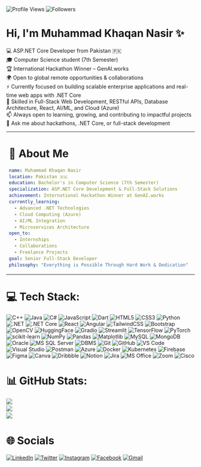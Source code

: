 <div align="left">

<!-- Profile Views with Consistent Styling -->
![Profile Views](https://komarev.com/ghpvc/?username=khaqannasir&label=Profile%20Views&color=4285F4&style=for-the-badge)
![Followers](https://img.shields.io/github/followers/khaqannasir?label=Followers&style=for-the-badge&color=512BD4&logoColor=white)

</div>

# Hi, I'm Muhammad Khaqan Nasir ✨   
💻 ASP.NET Core Developer from Pakistan 🇵🇰  
🎓 Computer Science student (7th Semester)  
🏆 International Hackathon Winner – GenAI.works  
🌍 Open to global remote opportunities & collaborations  
⚡ Currently focused on building scalable enterprise applications and real-time web apps with .NET Core  
🚀 Skilled in Full-Stack Web Development, RESTful APIs, Database Architecture, React, AI/ML, and Cloud (Azure)  
📫 Always open to learning, growing, and contributing to impactful projects  
💬 Ask me about hackathons, .NET Core, or full-stack development  

<!-- About Me Section with Coding Animation -->
<table width="100%">
<tr>
<td width="60%" valign="top">

#  👤 About Me

```yaml
name: Muhammad Khaqan Nasir
location: Pakistan 🇵🇰
education: Bachelor's in Computer Science (7th Semester)
specialization: ASP.NET Core Development & Full-Stack Solutions
achievement: International Hackathon Winner at GenAI.works
currently_learning:
  - Advanced .NET Technologies
  - Cloud Computing (Azure)
  - AI/ML Integration
  - Microservices Architecture
open_to:
  - Internships
  - Collaborations
  - Freelance Projects
goal: Senior Full-Stack Developer
philosophy: "Everything is Possible Through Hard Work & Dedication"
```

</td>
<td width="40%" align="center">

<img src="https://github.com/KhaqanNasir/KhaqanNasir/blob/main/coding-freak.gif" alt="Coding Animation" width="100%">

</td>
</tr>
</table>


<!-- Tech Stack Section with Organized Layout -->
<div align="left">

# 💻 Tech Stack:  
![C++](https://img.shields.io/badge/c++-%2300599C.svg?style=flat&logo=c%2B%2B&logoColor=white) ![Java](https://img.shields.io/badge/java-%23ED8B00.svg?style=flat&logo=java&logoColor=white) ![C#](https://img.shields.io/badge/c%23-%23239120.svg?style=flat&logo=c-sharp&logoColor=white) ![JavaScript](https://img.shields.io/badge/javascript-%23323330.svg?style=flat&logo=javascript&logoColor=%23F7DF1E) ![Dart](https://img.shields.io/badge/dart-%230175C2.svg?style=flat&logo=dart&logoColor=white) ![HTML5](https://img.shields.io/badge/html5-%23E34F26.svg?style=flat&logo=html5&logoColor=white) ![CSS3](https://img.shields.io/badge/css3-%231572B6.svg?style=flat&logo=css3&logoColor=white) ![Python](https://img.shields.io/badge/python-3670A0?style=flat&logo=python&logoColor=ffdd54) ![.NET](https://img.shields.io/badge/.NET-512BD4?style=flat&logo=dotnet&logoColor=white) ![.NET Core](https://img.shields.io/badge/.NET%20Core-512BD4?style=flat&logo=dotnet&logoColor=white) ![React](https://img.shields.io/badge/react-%2320232a.svg?style=flat&logo=react&logoColor=%2361DAFB) ![Angular](https://img.shields.io/badge/angular-%23DD0031.svg?style=flat&logo=angular&logoColor=white) ![TailwindCSS](https://img.shields.io/badge/tailwindcss-%2338B2AC.svg?style=flat&logo=tailwind-css&logoColor=white) ![Bootstrap](https://img.shields.io/badge/bootstrap-%23563D7C.svg?style=flat&logo=bootstrap&logoColor=white) ![OpenCV](https://img.shields.io/badge/opencv-%23white.svg?style=flat&logo=opencv&logoColor=white) ![HuggingFace](https://img.shields.io/badge/HuggingFace-%23FFCA00.svg?style=flat&logo=huggingface&logoColor=black) ![Gradio](https://img.shields.io/badge/Gradio-%2300BFFF.svg?style=flat&logo=gradio&logoColor=white) ![Streamlit](https://img.shields.io/badge/Streamlit-FF4B4B.svg?style=flat&logo=streamlit&logoColor=white) ![TensorFlow](https://img.shields.io/badge/TensorFlow-%23FF6F00.svg?style=flat&logo=TensorFlow&logoColor=white) ![PyTorch](https://img.shields.io/badge/PyTorch-%23EE4C2C.svg?style=flat&logo=PyTorch&logoColor=white) ![scikit-learn](https://img.shields.io/badge/scikit--learn-%23F7931E.svg?style=flat&logo=scikit-learn&logoColor=white) ![NumPy](https://img.shields.io/badge/numpy-%23013243.svg?style=flat&logo=numpy&logoColor=white) ![Pandas](https://img.shields.io/badge/pandas-%23150458.svg?style=flat&logo=pandas&logoColor=white) ![Matplotlib](https://img.shields.io/badge/Matplotlib-%23ffffff.svg?style=flat&logo=Matplotlib&logoColor=black) ![MySQL](https://img.shields.io/badge/mysql-4479A1.svg?style=flat&logo=mysql&logoColor=white) ![MongoDB](https://img.shields.io/badge/MongoDB-%234ea94b.svg?style=flat&logo=mongodb&logoColor=white) ![Oracle](https://img.shields.io/badge/Oracle-F80000?style=flat&logo=oracle&logoColor=white) ![MS SQL Server](https://img.shields.io/badge/Microsoft_SQL_Server-CC2927?style=flat&logo=microsoftsqlserver&logoColor=white) ![DBMS](https://img.shields.io/badge/DBMS-%2300599C.svg?style=flat&logo=database&logoColor=white) ![Git](https://img.shields.io/badge/git-%23F05033.svg?style=flat&logo=git&logoColor=white) ![GitHub](https://img.shields.io/badge/github-%23121011.svg?style=flat&logo=github&logoColor=white) ![VS Code](https://img.shields.io/badge/VS%20Code-007ACC?style=flat&logo=visual-studio-code&logoColor=white) ![Visual Studio](https://img.shields.io/badge/Visual_Studio-5C2D91?style=flat&logo=visual-studio&logoColor=white) ![Postman](https://img.shields.io/badge/Postman-FF6C37?style=flat&logo=postman&logoColor=white) ![Azure](https://img.shields.io/badge/azure-%230072C6.svg?style=flat&logo=microsoftazure&logoColor=white) ![Docker](https://img.shields.io/badge/docker-%230db7ed.svg?style=flat&logo=docker&logoColor=white) ![Kubernetes](https://img.shields.io/badge/kubernetes-%23326ce5.svg?style=flat&logo=kubernetes&logoColor=white) ![Firebase](https://img.shields.io/badge/firebase-%23039BE5.svg?style=flat&logo=firebase) ![Figma](https://img.shields.io/badge/figma-%23F24E1E.svg?style=flat&logo=figma&logoColor=white) ![Canva](https://img.shields.io/badge/Canva-%2300C4CC.svg?style=flat&logo=Canva&logoColor=white) ![Dribbble](https://img.shields.io/badge/Dribbble-EA4C89?style=flat&logo=dribbble&logoColor=white) ![Notion](https://img.shields.io/badge/Notion-%23000000.svg?style=flat&logo=notion&logoColor=white) ![Jira](https://img.shields.io/badge/jira-%230A0FFF.svg?style=flat&logo=jira&logoColor=white) ![MS Office](https://img.shields.io/badge/Microsoft_Office-D83B01?style=flat&logo=microsoft-office&logoColor=white) ![Zoom](https://img.shields.io/badge/Zoom-2D8CFF?style=flat&logo=zoom&logoColor=white) ![Cisco](https://img.shields.io/badge/cisco-%23049fd9.svg?style=flat&logo=cisco&logoColor=black) 


<!-- GitHub Statistics Section -->
<div align="left">

# 📊 GitHub Stats:

![](https://github-readme-stats.vercel.app/api?username=KhaqanNasir&theme=gruvbox&hide_border=false&include_all_commits=false&count_private=false)<br/>
![](https://nirzak-streak-stats.vercel.app/?user=KhaqanNasir&theme=gruvbox&hide_border=false)<br/>
![](https://github-readme-stats.vercel.app/api/top-langs/?username=KhaqanNasir&theme=gruvbox&hide_border=false&include_all_commits=false&count_private=false&layout=compact)

</div>

<!-- Connect Section -->
<div align="left">

# 🌐 Socials

[![LinkedIn](https://img.shields.io/badge/LinkedIn-%230077B5.svg?style=for-the-badge&logo=linkedin&logoColor=white)](https://linkedin.com/in/khaqan-nasir)
[![Twitter](https://img.shields.io/badge/Twitter-%231DA1F2.svg?style=for-the-badge&logo=twitter&logoColor=white)](https://twitter.com/hunter_khaqan)
[![Instagram](https://img.shields.io/badge/Instagram-%23E4405F.svg?style=for-the-badge&logo=instagram&logoColor=white)](https://instagram.com/khaqannasir_)
[![Facebook](https://img.shields.io/badge/Facebook-%231877F2.svg?style=for-the-badge&logo=facebook&logoColor=white)](https://fb.com/khaqannasir01@gmail.com)
[![Gmail](https://img.shields.io/badge/Gmail-%23EA4335.svg?style=for-the-badge&logo=gmail&logoColor=white)](mailto:khaqannasir01@gmail.com)

</div>




